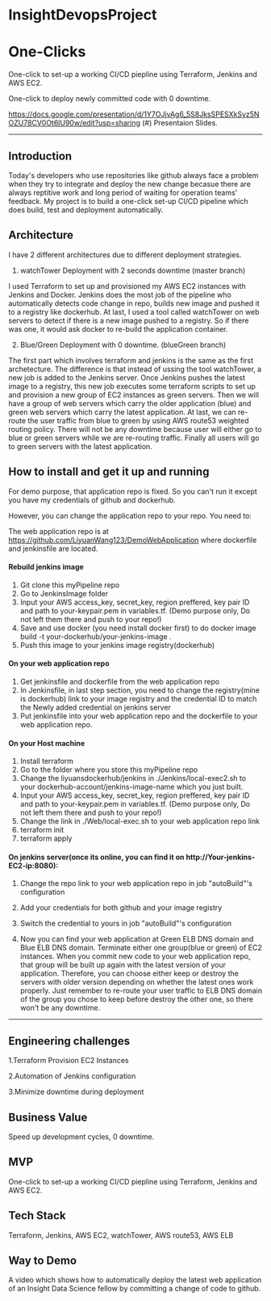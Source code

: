 # InsightDevopsProject

# One-Clicks

One-click to set-up a working CI/CD piepline using Terraform, Jenkins and AWS EC2.

One-click to deploy newly committed code with 0 downtime. 

https://docs.google.com/presentation/d/1Y7OJjvAg6_5S8JksSPESXkSyz5NOZU78CV0Ot6lU90w/edit?usp=sharing (#) Presentaion Slides.

<hr/>

## Introduction

Today's developers who use repositories like github always face a problem when they try to integrate and deploy the new change becasue there are always reptitive work and long period of waiting for operation teams' feedback. My project is to build a one-click set-up CI/CD pipeline which does build, test and deployment automatically. 

## Architecture
I have 2 different architectures due to different deployment strategies.

1. watchTower Deployment with 2 seconds downtime (master branch)

I used Terraform to set up and provisioned my AWS EC2 instances with Jenkins and Docker. Jenkins does the most job of the pipeline who automatically detects code change in repo, builds new image and pushed it to a registry like dockerhub. At last, I used a tool called watchTower on web servers to detect if there is a new image pushed to a registry. So if there was one, it would ask docker to re-build the application container.

2. Blue/Green Deployment with 0 downtime. (blueGreen branch)

The first part which involves terraform and jenkins is the same as the first archetecture. The difference is that instead of ussing the tool watchTower, a new job is added to the Jenkins server. Once Jenkins pushes the latest image to a registry, this new job executes some terraform scripts to set up and provision a new group of EC2 instances as green servers. Then we will have a group of web servers which carry the older application (blue) and green web servers which carry the latest application. 
At last, we can re-route the user traffic from blue to green by using AWS route53 weighted routing policy. There will not be any downtime because user will either go to blue or green servers while we are re-routing traffic. Finally all users will go to green servers with the latest application. 


## How to install and get it up and running
For demo purpose, that application repo is fixed. So you can't run it except you have my credentials of github and dockerhub.

However, you can change the application repo to your repo. You need to: 

The web application repo is at https://github.com/LiyuanWang123/DemoWebApplication where dockerfile and jenkinsfile are 
located.

#### Rebuild jenkins image
1. Git clone this myPipeline repo
2. Go to JenkinsImage folder 
3. Input your AWS access_key, secret_key, region preffered, key pair ID and path to your-keypair.pem in variables.tf. (Demo purpose only, Do not left them there and push to your repo!)
4. Save and use docker (you need install docker first) to do docker image build -t your-dockerhub/your-jenkins-image .
5. Push this image to your jenkins image registry(dockerhub)

#### On your web application repo

1. Get jenkinsfile and dockerfile from the web application repo
2. In Jenkinsfile, in last step section, you need to change the registry(mine is dockerhub) link to your image registry and the credential ID to match the Newly added credential on jenkins server
3. Put jenkinsfile into your web application repo and the dockerfile to your web application repo. 

#### On your Host machine

1. Install terraform
2. Go to the folder where you store this myPipeline repo
3. Change the liyuansdockerhub/jenkins in ./Jenkins/local-exec2.sh to your dockerhub-account/jenkins-image-name which you just built.
4. Input your AWS access_key, secret_key, region preffered, key pair ID and path to your-keypair.pem in variables.tf. (Demo purpose only, Do not left them there and push to your repo!)
5. Change the link in ./Web/local-exec.sh to your web application repo link
6. terraform init
7. terraform apply

#### On jenkins server(once its online, you can find it on http://Your-jenkins-EC2-ip:8080): 
1. Change the repo link to your web application repo in job "autoBuild"'s configuration 
2. Add your credentials for both github and your image registry
3. Switch the credential to yours in job "autoBuild"'s configuration 

4. Now you can find your web application at Green ELB DNS domain and Blue ELB DNS domain. Terminate either one group(blue or green) of EC2 instances. When you commit new code to your web application repo, that group will be built up again with the latest version of your application. Therefore, you can choose either keep or destroy the servers with older version depending on whether the latest ones work properly. Just remember to re-route your user traffic to ELB DNS domain of the group you chose to keep before destroy the other one, so there won't be any downtime.  







<hr/>



## Engineering challenges

1.Terraform Provision EC2 Instances

2.Automation of Jenkins configuration

3.Minimize downtime during deployment


## Business Value 

Speed up development cycles, 0 downtime.

## MVP

One-click to set-up a working CI/CD piepline using Terraform, Jenkins and AWS EC2.

## Tech Stack

Terraform, Jenkins, AWS EC2, watchTower, AWS route53, AWS ELB

## Way to Demo

A video which shows how to automatically deploy the latest web application of an Insight Data Science fellow by committing a change of code to github.  
